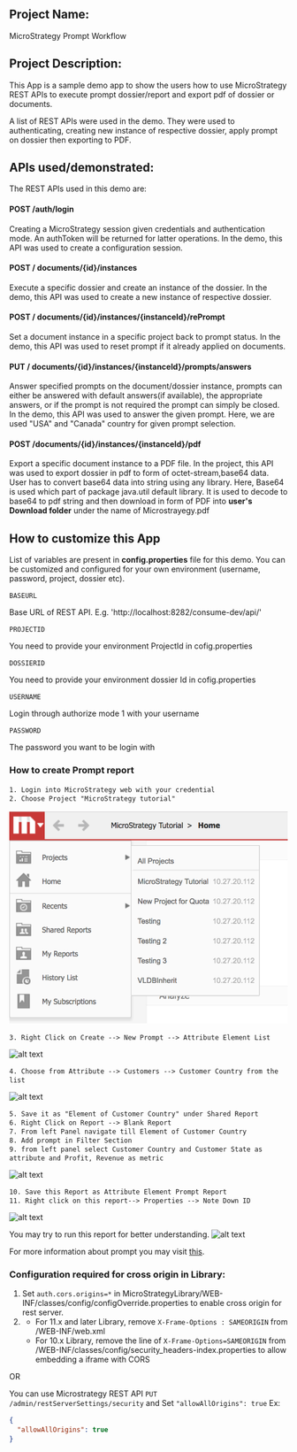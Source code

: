 ## Project Name:
MicroStrategy Prompt Workflow

## Project Description:
This App is a sample demo app to show the users how to use MicroStrategy REST APIs to execute prompt dossier/report and export pdf of dossier or documents. 

A list of REST APIs were used in the demo. They were used to authenticating, creating new instance of respective dossier, apply prompt on dossier then exporting to PDF. 

## APIs used/demonstrated:

The REST APIs used in this demo are:
#### POST /auth/login 
Creating a MicroStrategy session given credentials and authentication mode. An authToken will be returned for latter operations.
In the demo, this API was used to create a configuration session.

#### POST / documents/{id}/instances
Execute a specific dossier and create an instance of the dossier.
In the demo, this API was used to create a new instance of respective dossier.

#### POST / documents/{id}/instances/{instanceId}/rePrompt
Set a document instance in a specific project back to prompt status.
In the demo, this API was used to reset prompt if it already applied on documents.

#### PUT / documents/{id}/instances/{instanceId}/prompts/answers
Answer specified prompts on the document/dossier instance, prompts can either be answered with default answers(if available), the appropriate answers, or if the prompt is not required the prompt can simply be closed.
In the demo, this API was used to answer the given prompt. Here, we are used "USA" and "Canada" country for given prompt selection.

#### POST /documents/{id}/instances/{instanceId}/pdf
Export a specific document instance to a PDF file.
In the project, this API was used to export dossier in pdf to form of octet-stream,base64 data. User has to convert base64 data into string using any library. Here, Base64 is used which part of package java.util default library.  It is used to decode to base64 to pdf string and then download in form of PDF into **user's Download folder** under the name of Microstrayegy.pdf


## How to customize this App 
List of variables are present in **config.properties** file for this demo. You can be customized and configured for your own environment (username, password, project, dossier etc).
```
BASEURL
```
Base URL of REST API. E.g. 'http://localhost:8282/consume-dev/api/'

```
PROJECTID
```
You need to provide your environment ProjectId in cofig.properties
```
DOSSIERID
```
You need to provide your environment dossier Id in cofig.properties

```
USERNAME
```
Login through authorize mode 1 with your username

```
PASSWORD
```
The password you want to be login with

### How to create Prompt report
```
1. Login into MicroStrategy web with your credential
2. Choose Project "MicroStrategy tutorial"
```
![alt text](https://github.com/MicroStrategy/rest-api-samples/blob/master/java-rest/java-rest-prompts/ScreenShot/Project_Name.png)
```
3. Right Click on Create --> New Prompt --> Attribute Element List
```
![alt text](https://github.com/MicroStrategy/rest-api-samples/tree/master/java-rest/java-rest-prompts/ScreenShot/Prompt.png)
```
4. Choose from Attribute --> Customers --> Customer Country from the list
```
![alt text](https://github.com/MicroStrategy/rest-api-samples/tree/master/java-rest/java-rest-prompts/ScreenShot/ElementPrompt.png)
```
5. Save it as "Element of Customer Country" under Shared Report
6. Right Click on Report --> Blank Report
7. From left Panel navigate till Element of Customer Country
8. Add prompt in Filter Section
9. from left panel select Customer Country and Customer State as attribute and Profit, Revenue as metric
```
![alt text](https://github.microstrategy.com/neelpatel/PromptGradleWorkFlow/blob/master/ScreenShot/ApplyPrompt.png)
```
10. Save this Report as Attribute Element Prompt Report
11. Right click on this report--> Properties --> Note Down ID
```
![alt text](https://github.com/MicroStrategy/rest-api-samples/tree/master/java-rest/java-rest-prompts/ScreenShot/ReportId.png)

You may try to run this report for better understanding. 
![alt text](https://github.com/MicroStrategy/rest-api-samples/tree/master/java-rest/java-rest-prompts/ScreenShot/Run%20Prompt.png)

For more information about prompt you may visit [this](https://lw.microstrategy.com/msdz/MSDL/GARelease_Current/docs/projects/RESTSDK/Content/topics/REST_API/REST_API_Workflow_Prompts.htm).

### Configuration required for cross origin in Library:
1. Set `auth.cors.origins=*` in MicroStrategyLibrary/WEB-INF/classes/config/configOverride.properties to enable cross origin for rest server.
2. - For 11.x and later Library, remove `X-Frame-Options : SAMEORIGIN` from <MicroStrategyLibrary-Installation-Directory>/WEB-INF/web.xml 
   - For 10.x Library, remove the line of `X-Frame-Options=SAMEORIGIN` from <MicroStrategyLibrary-Installation-Directory>/WEB-INF/classes/config/security_headers-index.properties to allow embedding a iframe with CORS

OR

You can use Microstrategy REST API `PUT /admin/restServerSettings/security` and Set `"allowAllOrigins": true`
Ex:

```json
{
  "allowAllOrigins": true
}
```


